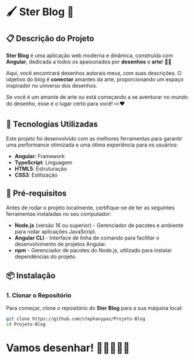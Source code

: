 # 🖌️ **Ster Blog** 🎨

## 📋 **Descrição do Projeto**
**Ster Blog** é uma aplicação web moderna e dinâmica, construída com **Angular**, dedicada a todos os apaixonados por **desenhos** e **arte**! 🌟🎨

Aqui, você encontrará desenhos autorais meus, com suas descrições. O objetivo do blog é **conectar** amantes da arte, proporcionando um espaço inspirador no universo dos desenhos.

Se você é um amante de arte ou está começando a se aventurar no mundo do desenho, esse é o lugar certo para você! ✏️❤️

## 🚀 **Tecnologias Utilizadas**
Este projeto foi desenvolvido com as melhores ferramentas para garantir uma performance otimizada e uma ótima experiência para os usuários:

- **Angular**: Framework
- **TypeScript**: Linguagem
- **HTML5**: Estruturação
- **CSS3**: Estilização

## 🔧 **Pré-requisitos**
Antes de rodar o projeto localmente, certifique-se de ter as seguintes ferramentas instaladas no seu computador:

- **Node.js** (versão 16 ou superior) - Gerenciador de pacotes e ambiente para rodar aplicações JavaScript.
- **Angular CLI** - Interface de linha de comando para facilitar o desenvolvimento de projetos Angular.
- **npm** - Gerenciador de pacotes do Node.js, utilizado para instalar dependências do projeto.

## 📦 **Instalação**

### 1. **Clonar o Repositório**
Para começar, clone o repositório do **Ster Blog** para a sua máquina local:

```bash
git clone https://github.com/stephanypaz/Projeto-Blog
cd Projeto-Blog
```
# Vamos desenhar! 🌟👩‍🎨👨‍🎨

